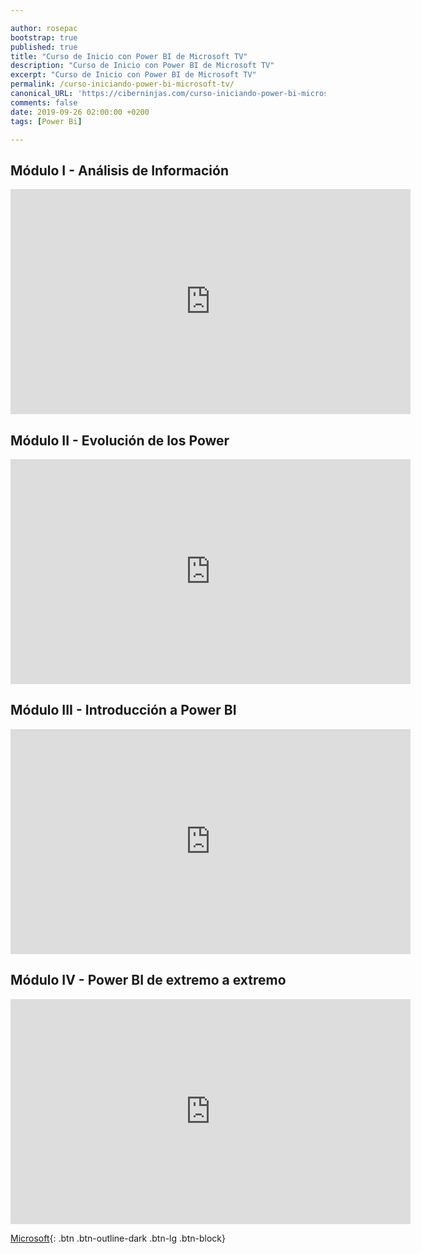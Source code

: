```yaml
---

author: rosepac
bootstrap: true
published: true
title: "Curso de Inicio con Power BI de Microsoft TV"
description: "Curso de Inicio con Power BI de Microsoft TV"
excerpt: "Curso de Inicio con Power BI de Microsoft TV"
permalink: /curso-iniciando-power-bi-microsoft-tv/
canonical_URL: 'https://ciberninjas.com/curso-iniciando-power-bi-microsoft-tv/'
comments: false
date: 2019-09-26 02:00:00 +0200
tags: [Power Bi]

---
```


## Módulo I - Análisis de Información

<iframe src="https://channel9.msdn.com/Series/Power-BI/Anlisis-de-Informacin/player?format=html5" width="640" height="360" allowfullscreen="" frameborder="0" title="Módulo I - Análisis de Información - Microsoft Channel 9 Video"></iframe>

## Módulo II - Evolución de los Power

<iframe src="https://channel9.msdn.com/Series/Power-BI/Evolucin-de-los-Power/player?format=html5" width="640" height="360" allowfullscreen="" frameborder="0" title="Módulo II - Evolución de los Power - Microsoft Channel 9 Video"></iframe>

## Módulo III - Introducción a Power BI

<iframe src="https://channel9.msdn.com/Series/Power-BI/Introduccin-a-Power-BI/player?format=html5" width="640" height="360" allowfullscreen="" frameborder="0" title="Módulo III - Introducción a Power BI - Microsoft Channel 9 Video"></iframe>

## Módulo IV - Power BI de extremo a extremo

<iframe src="https://channel9.msdn.com/Series/Power-BI/Power-BI-de-extremo-a-extremo/player" width="640" height="360" allowfullscreen="" frameborder="0" title="Módulo IV - Power BI de extremo a extremo - Microsoft Channel 9 Video"></iframe>

[<i class="fab fa-windows"></i> Microsoft](/cursos-tecnologia-microsoft/){: .btn .btn-outline-dark .btn-lg .btn-block}
